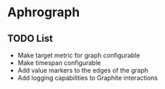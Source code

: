 # Aphrograph

## TODO List

* Make target metric for graph configurable
* Make timespan configurable
* Add value markers to the edges of the graph
* Add logging capabilities to Graphite interactions
